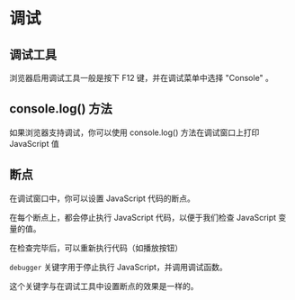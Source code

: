 # 调试

## 调试工具
浏览器启用调试工具一般是按下 F12 键，并在调试菜单中选择 "Console" 。

## console.log() 方法
如果浏览器支持调试，你可以使用 console.log() 方法在调试窗口上打印 JavaScript 值

## 断点
在调试窗口中，你可以设置 JavaScript 代码的断点。

在每个断点上，都会停止执行 JavaScript 代码，以便于我们检查 JavaScript 变量的值。

在检查完毕后，可以重新执行代码（如播放按钮）

`debugger` 关键字用于停止执行 JavaScript，并调用调试函数。

这个关键字与在调试工具中设置断点的效果是一样的。